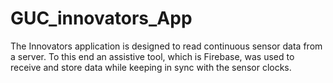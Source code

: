 # GUC_innovators_App

The Innovators application is designed to read continuous sensor data from a
server. To this end an assistive tool, which is Firebase, was used to receive and store
data while keeping in sync with the sensor clocks.
